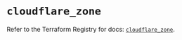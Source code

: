 # `cloudflare_zone`

Refer to the Terraform Registry for docs: [`cloudflare_zone`](https://registry.terraform.io/providers/cloudflare/cloudflare/4.38.0/docs/resources/zone).
